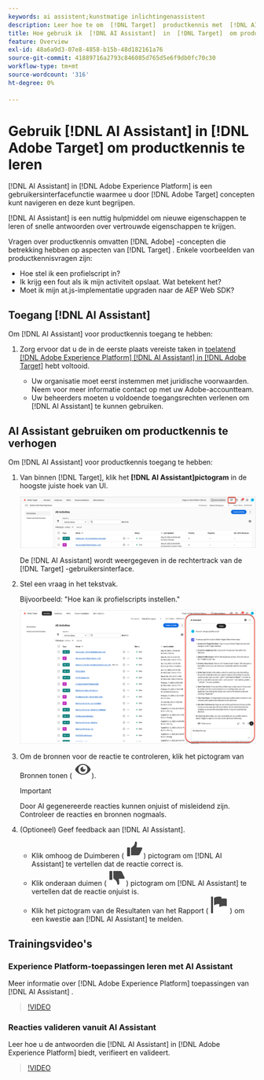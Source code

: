 ```yaml
---
keywords: ai assistent;kunstmatige inlichtingenassistent
description: Leer hoe te om  [!DNL Target]  productkennis met  [!DNL AI Assistant] te bereiken.
title: Hoe gebruik ik  [!DNL AI Assistant]  in  [!DNL Target]  om productkennis te bereiken?
feature: Overview
exl-id: 48a6a9d3-07e8-4858-b15b-48d182161a76
source-git-commit: 41889716a2793c846085d765d5e6f9db0fc70c30
workflow-type: tm+mt
source-wordcount: '316'
ht-degree: 0%

---
```


# Gebruik [!DNL AI Assistant] in [!DNL Adobe Target] om productkennis te leren

[!DNL AI Assistant] in [!DNL Adobe Experience Platform] is een gebruikersinterfacefunctie waarmee u door [!DNL Adobe Target] concepten kunt navigeren en deze kunt begrijpen.

[!DNL AI Assistant] is een nuttig hulpmiddel om nieuwe eigenschappen te leren of snelle antwoorden over vertrouwde eigenschappen te krijgen.

Vragen over productkennis omvatten [!DNL Adobe] -concepten die betrekking hebben op aspecten van [!DNL Target] . Enkele voorbeelden van productkennisvragen zijn:

* Hoe stel ik een profielscript in?
* Ik krijg een fout als ik mijn activiteit opslaat. Wat betekent het?
* Moet ik mijn at.js-implementatie upgraden naar de AEP Web SDK?

## Toegang [!DNL AI Assistant]

Om [!DNL AI Assistant] voor productkennis toegang te hebben:

1. Zorg ervoor dat u de in de eerste plaats vereiste taken in [ toelatend  [!DNL Adobe Experience Platform] [!DNL AI Assistant] in  [!DNL Adobe Target]](/help/main/c-intro/enabling-ai-assistant.md) hebt voltooid.

   * Uw organisatie moet eerst instemmen met juridische voorwaarden. Neem voor meer informatie contact op met uw Adobe-accountteam.
   * Uw beheerders moeten u voldoende toegangsrechten verlenen om [!DNL AI Assistant] te kunnen gebruiken.

## AI Assistant gebruiken om productkennis te verhogen

Om [!DNL AI Assistant] voor productkennis toegang te hebben:

1. Van binnen [!DNL Target], klik het **[!DNL AI Assistant]pictogram** in de hoogste juiste hoek van UI.

   ![ AI Hulp pictogram ](/help/main/c-intro/assets/ai-assistant-icon.png)

   De [!DNL AI Assistant] wordt weergegeven in de rechtertrack van de [!DNL Target] -gebruikersinterface.

1. Stel een vraag in het tekstvak.

   Bijvoorbeeld: &quot;Hoe kan ik profielscripts instellen.&quot;

   ![ AI Medewerker met antwoord ](/help/main/c-intro/assets/ai-assistant-answer.png)

1. Om de bronnen voor de reactie te controleren, klik het pictogram van Bronnen tonen ( ![ toon Bronnen ](/help/main/assets/icons/Visibility.svg)).

   >[!IMPORTANT]
   >
   >Door AI gegenereerde reacties kunnen onjuist of misleidend zijn. Controleer de reacties en bronnen nogmaals.

1. (Optioneel) Geef feedback aan [!DNL AI Assistant].

   * Klik omhoog de Duimberen ( ![ duimen omhoog pictogram ](/help/main/assets/icons/ThumbUp.svg)) pictogram om [!DNL AI Assistant] te vertellen dat de reactie correct is.
   * Klik onderaan duimen ( ![ duimen onderaan pictogram ](/help/main/assets/icons/ThumbDown.svg)) pictogram om [!DNL AI Assistant] te vertellen dat de reactie onjuist is.
   * Klik het pictogram van de Resultaten van het Rapport ( ![ pictogram van de Resultaten van het Rapport ](/help/main/assets/icons/Flag.svg) ) om een kwestie aan [!DNL AI Assistant] te melden.

## Trainingsvideo&#39;s

### Experience Platform-toepassingen leren met AI Assistant

Meer informatie over [!DNL Adobe Experience Platform] toepassingen van [!DNL AI Assistant] .

>[!VIDEO](https://video.tv.adobe.com/v/3441030/?learn=on&#x26;enablevpops&captions=dut)

### Reacties valideren vanuit AI Assistant

Leer hoe u de antwoorden die [!DNL AI Assistant] in [!DNL Adobe Experience Platform] biedt, verifieert en valideert.

>[!VIDEO](https://video.tv.adobe.com/v/3441745/?learn=on&#x26;enablevpops&captions=dut)
